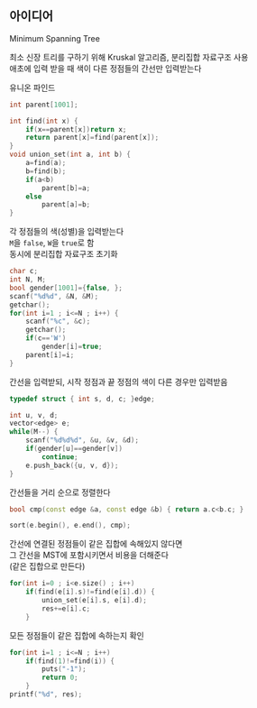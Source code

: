 ## 아이디어
Minimum Spanning Tree  
  
최소 신장 트리를 구하기 위해 Kruskal 알고리즘, 분리집합 자료구조 사용  
애초에 입력 받을 때 색이 다른 정점들의 간선만 입력받는다  
  
유니온 파인드
```cpp
int parent[1001];

int find(int x) {
	if(x==parent[x])return x;
	return parent[x]=find(parent[x]);
}
void union_set(int a, int b) {
	a=find(a);
	b=find(b);
	if(a<b)
		parent[b]=a;
	else
		parent[a]=b;
}
```
각 정점들의 색(성별)을 입력받는다  
`M`을 `false`, `W`을 `true`로 함  
동시에 분리집합 자료구조 초기화
```cpp
char c;
int N, M;
bool gender[1001]={false, };
scanf("%d%d", &N, &M);
getchar();
for(int i=1 ; i<=N ; i++) {
	scanf("%c", &c);
	getchar();
	if(c=='W')
		gender[i]=true;
	parent[i]=i;
}
```
간선을 입력받되, 시작 정점과 끝 정점의 색이 다른 경우만 입력받음
```cpp
typedef struct { int s, d, c; }edge;

int u, v, d;
vector<edge> e;
while(M--) {
	scanf("%d%d%d", &u, &v, &d);
	if(gender[u]==gender[v])
		continue;
	e.push_back({u, v, d});
}
```
간선들을 거리 순으로 정렬한다
```cpp
bool cmp(const edge &a, const edge &b) { return a.c<b.c; }

sort(e.begin(), e.end(), cmp);
```
간선에 연결된 정점들이 같은 집합에 속해있지 않다면  
그 간선을 MST에 포함시키면서 비용을 더해준다  
(같은 집합으로 만든다)
```cpp
for(int i=0 ; i<e.size() ; i++)
	if(find(e[i].s)!=find(e[i].d)) {
		union_set(e[i].s, e[i].d);
		res+=e[i].c;
	}
```
모든 정점들이 같은 집합에 속하는지 확인
```cpp
for(int i=1 ; i<=N ; i++)
	if(find(1)!=find(i)) {
		puts("-1");
		return 0;
	}
printf("%d", res);
```
